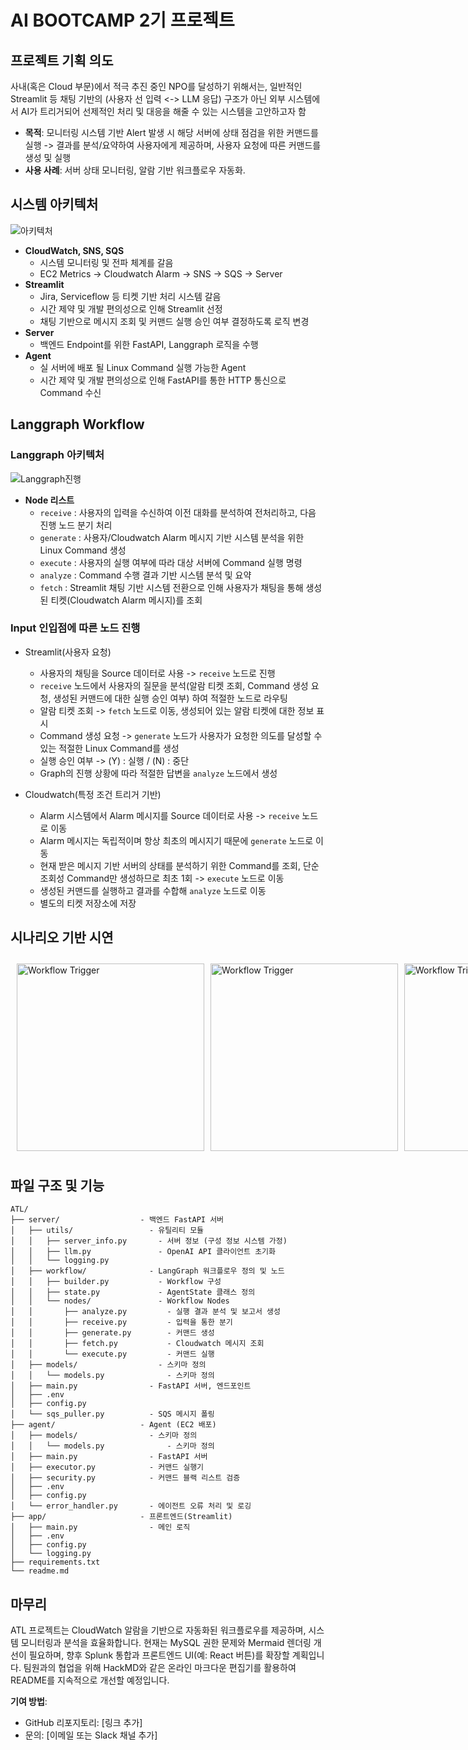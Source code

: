 # AI BOOTCAMP 2기 프로젝트

## 프로젝트 기획 의도
사내(혹은 Cloud 부문)에서 적극 추진 중인 NPO를 달성하기 위해서는,
일반적인 Streamlit 등 채팅 기반의 (사용자 선 입력 <-> LLM 응답) 구조가 아닌 외부 시스템에서 AI가 트리거되어 선제적인 처리 및 대응을 해줄 수 있는 시스템을 고안하고자 함

- **목적**: 모니터링 시스템 기반 Alert 발생 시 해당 서버에 상태 점검을 위한 커맨드를 실행 -> 결과를 분석/요약하여 사용자에게 제공하며, 사용자 요청에 따른 커맨드를 생성 및 실행
- **사용 사례**: 서버 상태 모니터링, 알람 기반 워크플로우 자동화.

## 시스템 아키텍처
![아키텍처](https://github.com/user-attachments/assets/39420dc1-02f8-480c-b51d-1f922a6334a0)

- **CloudWatch, SNS, SQS**
    - 시스템 모니터링 및 전파 체계를 갈음
    - EC2 Metrics -> Cloudwatch Alarm -> SNS -> SQS -> Server
- **Streamlit**
    - Jira, Serviceflow 등 티켓 기반 처리 시스템 갈음
    - 시간 제약 및 개발 편의성으로 인해 Streamlit 선정
    - 채팅 기반으로 메시지 조회 및 커맨드 실행 승인 여부 결정하도록 로직 변경
- **Server**
    - 백엔드 Endpoint를 위한 FastAPI, Langgraph 로직을 수행
- **Agent**
    -  실 서버에 배포 될 Linux Command 실행 가능한 Agent
    -  시간 제약 및 개발 편의성으로 인해 FastAPI를 통한 HTTP 통신으로 Command 수신

## Langgraph Workflow
### Langgraph 아키텍처
![Langgraph진행](https://github.com/user-attachments/assets/7316c5e9-03d7-4bb7-bd32-5c95908ebbfb)
 - **Node 리스트**
    - `receive` : 사용자의 입력을 수신하여 이전 대화를 분석하여 전처리하고, 다음 진행 노드 분기 처리
    - `generate` : 사용자/Cloudwatch Alarm 메시지 기반 시스템 분석을 위한 Linux Command 생성
    - `execute` : 사용자의 실행 여부에 따라 대상 서버에 Command 실행 명령
    - `analyze` : Command 수행 결과 기반 시스템 분석 및 요약
    - `fetch` : Streamlit 채팅 기반 시스템 전환으로 인해 사용자가 채팅을 통해 생성된 티켓(Cloudwatch Alarm 메시지)를 조회

### Input 인입점에 따른 노드 진행
- Streamlit(사용자 요청)
    - 사용자의 채팅을 Source 데이터로 사용 -> `receive` 노드로 진행
    - `receive` 노드에서 사용자의 질문을 분석(알람 티켓 조회, Command 생성 요청, 생성된 커맨드에 대한 실행 승인 여부) 하여 적절한 노드로 라우팅
    - 알람 티켓 조회 -> `fetch` 노드로 이동, 생성되어 있는 알람 티켓에 대한 정보 표시
    - Command 생성 요청 -> `generate` 노드가 사용자가 요청한 의도를 달성할 수 있는 적절한 Linux Command를 생성
    - 실행 승인 여부 -> (Y) : 실행 / (N) : 중단
    - Graph의 진행 상황에 따라 적절한 답변을 `analyze` 노드에서 생성

- Cloudwatch(특정 조건 트리거 기반)
    - Alarm 시스템에서 Alarm 메시지를 Source 데이터로 사용 -> `receive` 노드로 이동
    - Alarm 메시지는 독립적이며 항상 최초의 메시지기 때문에 `generate` 노드로 이동
    - 현재 받은 메시지 기반 서버의 상태를 분석하기 위한 Command를 조회, 단순 조회성 Command만 생성하므로 최초 1회 -> `execute` 노드로 이동
    - 생성된 커맨드를 실행하고 결과를 수합해 `analyze` 노드로 이동
    - 별도의 티켓 저장소에 저장

## 시나리오 기반 시연
<div style="overflow-x: auto; white-space: nowrap; padding: 10px; display: flex; flex-wrap: nowrap; min-width: 2200px; width: 100%; box-sizing: content-box;">
  <img src="https://github.com/user-attachments/assets/7316c5e9-03d7-4bb7-bd32-5c95908ebbfb" alt="Workflow Trigger" style="width: 300px; height: auto; display: inline-block; margin-right: 10px;"> <!-- 워크플로우 트리거 -->
  <img src="https://github.com/user-attachments/assets/7316c5e9-03d7-4bb7-bd32-5c95908ebbfb" alt="Workflow Trigger" style="width: 300px; height: auto; display: inline-block; margin-right: 10px;"> <!-- 워크플로우 트리거 -->
  <img src="https://github.com/user-attachments/assets/7316c5e9-03d7-4bb7-bd32-5c95908ebbfb" alt="Workflow Trigger" style="width: 300px; height: auto; display: inline-block; margin-right: 10px;"> <!-- 워크플로우 트리거 -->
  <img src="https://github.com/user-attachments/assets/7316c5e9-03d7-4bb7-bd32-5c95908ebbfb" alt="Workflow Trigger" style="width: 300px; height: auto; display: inline-block; margin-right: 10px;"> <!-- 워크플로우 트리거 -->
  <img src="https://github.com/user-attachments/assets/7316c5e9-03d7-4bb7-bd32-5c95908ebbfb" alt="Workflow Trigger" style="width: 300px; height: auto; display: inline-block; margin-right: 10px;"> <!-- 워크플로우 트리거 -->
  <img src="https://hackmd.io/_Uploads/rJp_5U2blg.png" alt="CloudWatch Alert" style="width: 300px; height: auto; display: inline-block; margin-right: 10px;"> <!-- 알람 발생 -->
</div>

## 파일 구조 및 기능
```
ATL/
├── server/                  - 백엔드 FastAPI 서버
│   ├── utils/                 - 유틸리티 모듈
│   │   ├── server_info.py       - 서버 정보 (구성 정보 시스템 가정)
│   │   ├── llm.py               - OpenAI API 클라이언트 초기화
│   │   └── logging.py                
│   ├── workflow/              - LangGraph 워크플로우 정의 및 노드
│   │   ├── builder.py           - Workflow 구성
│   │   ├── state.py             - AgentState 클래스 정의 
│   │   └── nodes/               - Workflow Nodes
│   │       ├── analyze.py         - 실행 결과 분석 및 보고서 생성
│   │       ├── receive.py         - 입력을 통한 분기
│   │       ├── generate.py        - 커맨드 생성 
│   │       ├── fetch.py           - Cloudwatch 메시지 조회
│   │       └── execute.py         - 커맨드 실행 
│   ├── models/                  - 스키마 정의
│   │   └── models.py              - 스키마 정의
│   ├── main.py                - FastAPI 서버, 엔드포인트
│   ├── .env                         
│   ├── config.py                     
│   └── sqs_puller.py          - SQS 메시지 폴링
├── agent/                   - Agent (EC2 배포)
│   ├── models/                - 스키마 정의
│   │   └── models.py              - 스키마 정의  
│   ├── main.py                - FastAPI 서버 
│   ├── executor.py            - 커맨드 실행기
│   ├── security.py            - 커맨드 블랙 리스트 검증 
│   ├── .env                         
│   ├── config.py                    
│   └── error_handler.py       - 에이전트 오류 처리 및 로깅
├── app/                     - 프론트엔드(Streamlit)
│   ├── main.py                - 메인 로직
│   ├── .env                         
│   ├── config.py                    
│   └── logging.py                   
├── requirements.txt                 
└── readme.md                        
```


## 마무리
ATL 프로젝트는 CloudWatch 알람을 기반으로 자동화된 워크플로우를 제공하며, 시스템 모니터링과 분석을 효율화합니다. 현재는 MySQL 권한 문제와 Mermaid 렌더링 개선이 필요하며, 향후 Splunk 통합과 프론트엔드 UI(예: React 버튼)를 확장할 계획입니다. 팀원과의 협업을 위해 HackMD와 같은 온라인 마크다운 편집기를 활용하여 README를 지속적으로 개선할 예정입니다.

**기여 방법**:
- GitHub 리포지토리: [링크 추가]
- 문의: [이메일 또는 Slack 채널 추가]
